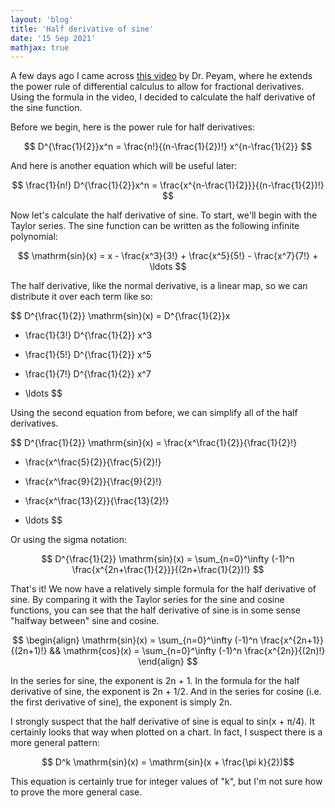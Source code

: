 ```yaml
---
layout: 'blog'
title: 'Half derivative of sine'
date: '15 Sep 2021'
mathjax: true
---
```


A few days ago I came across [this video](https://www.youtube.com/watch?v=gaAhCTDc6oA) by Dr. Peyam, where he extends the power rule of differential calculus to allow for fractional derivatives. Using the formula in the video, I decided to calculate the half derivative of the sine function.

Before we begin, here is the power rule for half derivatives:

$$ D^{\frac{1}{2}}x^n = \frac{n!}{(n-\frac{1}{2})!} x^{n-\frac{1}{2}} $$

And here is another equation which will be useful later:

$$ \frac{1}{n!} D^{\frac{1}{2}}x^n = \frac{x^{n-\frac{1}{2}}}{(n-\frac{1}{2})!} $$

Now let's calculate the half derivative of sine. To start, we'll begin with the Taylor series. The sine function can be written as the following infinite polynomial:

$$ \mathrm{sin}(x) = x - \frac{x^3}{3!} + \frac{x^5}{5!} - \frac{x^7}{7!} + \ldots $$

The half derivative, like the normal derivative, is a linear map, so we can distribute it over each term like so:

$$ D^{\frac{1}{2}} \mathrm{sin}(x)
  = D^{\frac{1}{2}}x
  - \frac{1}{3!} D^{\frac{1}{2}} x^3
  + \frac{1}{5!} D^{\frac{1}{2}} x^5
  - \frac{1}{7!} D^{\frac{1}{2}} x^7
  + \ldots $$

Using the second equation from before, we can simplify all of the half derivatives.

$$ D^{\frac{1}{2}} \mathrm{sin}(x)
  = \frac{x^\frac{1}{2}}{\frac{1}{2}!}
  - \frac{x^\frac{5}{2}}{\frac{5}{2}!}
  + \frac{x^\frac{9}{2}}{\frac{9}{2}!}
  - \frac{x^\frac{13}{2}}{\frac{13}{2}!}
  + \ldots $$

Or using the sigma notation:

$$ D^{\frac{1}{2}} \mathrm{sin}(x) = \sum_{n=0}^\infty
  (-1)^n \frac{x^{2n+\frac{1}{2}}}{(2n+\frac{1}{2})!} $$

That's it! We now have a relatively simple formula for the half derivative of sine. By comparing it with the Taylor series for the sine and cosine functions, you can see that the half derivative of sine is in some sense "halfway between" sine and cosine.

$$ \begin{align}
  \mathrm{sin}(x) = \sum_{n=0}^\infty (-1)^n \frac{x^{2n+1}}{(2n+1)!}
  && \mathrm{cos}(x) = \sum_{n=0}^\infty (-1)^n \frac{x^{2n}}{(2n)!}
\end{align} $$

In the series for sine, the exponent is 2n + 1. In the formula for the half derivative of sine, the exponent is 2n + 1/2. And in the series for cosine (i.e. the first derivative of sine), the exponent is simply 2n.

I strongly suspect that the half derivative of sine is equal to sin(x + π/4). It certainly looks that way when plotted on a chart. In fact, I suspect there is a more general pattern:

$$ D^k \mathrm{sin}(x) = \mathrm{sin}(x + \frac{\pi k}{2})$$

This equation is certainly true for integer values of "k", but I'm not sure how to prove the more general case.
